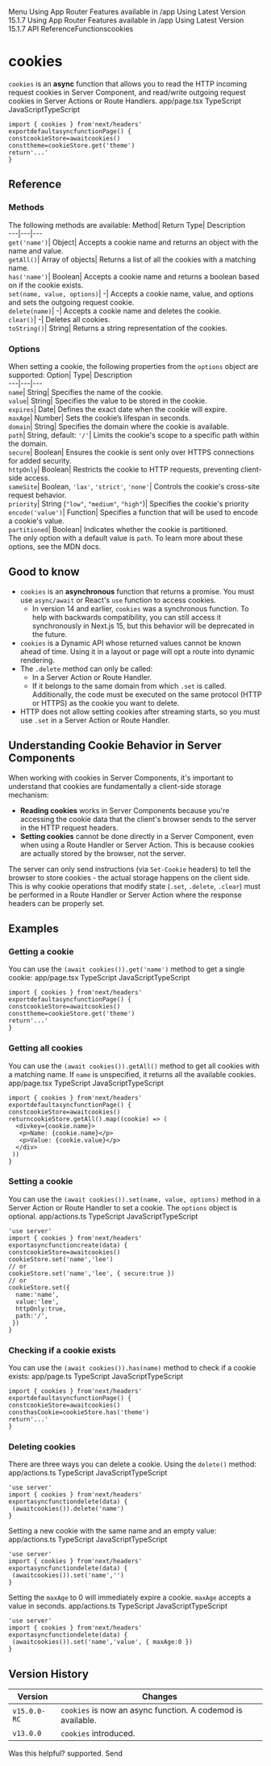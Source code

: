 Menu
Using App Router
Features available in /app
Using Latest Version
15.1.7
Using App Router
Features available in /app
Using Latest Version
15.1.7
API ReferenceFunctionscookies
# cookies
`cookies` is an **async** function that allows you to read the HTTP incoming request cookies in Server Component, and read/write outgoing request cookies in Server Actions or Route Handlers.
app/page.tsx
TypeScript
JavaScriptTypeScript
```
import { cookies } from'next/headers'
exportdefaultasyncfunctionPage() {
constcookieStore=awaitcookies()
consttheme=cookieStore.get('theme')
return'...'
}
```

## Reference
### Methods
The following methods are available:
Method| Return Type| Description  
---|---|---  
`get('name')`| Object| Accepts a cookie name and returns an object with the name and value.  
`getAll()`| Array of objects| Returns a list of all the cookies with a matching name.  
`has('name')`| Boolean| Accepts a cookie name and returns a boolean based on if the cookie exists.  
`set(name, value, options)`| -| Accepts a cookie name, value, and options and sets the outgoing request cookie.  
`delete(name)`| -| Accepts a cookie name and deletes the cookie.  
`clear()`| -| Deletes all cookies.  
`toString()`| String| Returns a string representation of the cookies.  
### Options
When setting a cookie, the following properties from the `options` object are supported:
Option| Type| Description  
---|---|---  
`name`| String| Specifies the name of the cookie.  
`value`| String| Specifies the value to be stored in the cookie.  
`expires`| Date| Defines the exact date when the cookie will expire.  
`maxAge`| Number| Sets the cookie’s lifespan in seconds.  
`domain`| String| Specifies the domain where the cookie is available.  
`path`| String, default: `'/'`| Limits the cookie's scope to a specific path within the domain.  
`secure`| Boolean| Ensures the cookie is sent only over HTTPS connections for added security.  
`httpOnly`| Boolean| Restricts the cookie to HTTP requests, preventing client-side access.  
`sameSite`| Boolean, `'lax'`, `'strict'`, `'none'`| Controls the cookie's cross-site request behavior.  
`priority`| String (`"low"`, `"medium"`, `"high"`)| Specifies the cookie's priority  
`encode('value')`| Function| Specifies a function that will be used to encode a cookie's value.  
`partitioned`| Boolean| Indicates whether the cookie is partitioned.  
The only option with a default value is `path`.
To learn more about these options, see the MDN docs.
## Good to know
  * `cookies` is an **asynchronous** function that returns a promise. You must use `async/await` or React's `use` function to access cookies. 
    * In version 14 and earlier, `cookies` was a synchronous function. To help with backwards compatibility, you can still access it synchronously in Next.js 15, but this behavior will be deprecated in the future.
  * `cookies` is a Dynamic API whose returned values cannot be known ahead of time. Using it in a layout or page will opt a route into dynamic rendering.
  * The `.delete` method can only be called: 
    * In a Server Action or Route Handler.
    * If it belongs to the same domain from which `.set` is called. Additionally, the code must be executed on the same protocol (HTTP or HTTPS) as the cookie you want to delete.
  * HTTP does not allow setting cookies after streaming starts, so you must use `.set` in a Server Action or Route Handler.


## Understanding Cookie Behavior in Server Components
When working with cookies in Server Components, it's important to understand that cookies are fundamentally a client-side storage mechanism:
  * **Reading cookies** works in Server Components because you're accessing the cookie data that the client's browser sends to the server in the HTTP request headers.
  * **Setting cookies** cannot be done directly in a Server Component, even when using a Route Handler or Server Action. This is because cookies are actually stored by the browser, not the server.


The server can only send instructions (via `Set-Cookie` headers) to tell the browser to store cookies - the actual storage happens on the client side. This is why cookie operations that modify state (`.set`, `.delete`, `.clear`) must be performed in a Route Handler or Server Action where the response headers can be properly set.
## Examples
### Getting a cookie
You can use the `(await cookies()).get('name')` method to get a single cookie:
app/page.tsx
TypeScript
JavaScriptTypeScript
```
import { cookies } from'next/headers'
exportdefaultasyncfunctionPage() {
constcookieStore=awaitcookies()
consttheme=cookieStore.get('theme')
return'...'
}
```

### Getting all cookies
You can use the `(await cookies()).getAll()` method to get all cookies with a matching name. If `name` is unspecified, it returns all the available cookies.
app/page.tsx
TypeScript
JavaScriptTypeScript
```
import { cookies } from'next/headers'
exportdefaultasyncfunctionPage() {
constcookieStore=awaitcookies()
returncookieStore.getAll().map((cookie) => (
  <divkey={cookie.name}>
   <p>Name: {cookie.name}</p>
   <p>Value: {cookie.value}</p>
  </div>
 ))
}
```

### Setting a cookie
You can use the `(await cookies()).set(name, value, options)` method in a Server Action or Route Handler to set a cookie. The `options` object is optional.
app/actions.ts
TypeScript
JavaScriptTypeScript
```
'use server'
import { cookies } from'next/headers'
exportasyncfunctioncreate(data) {
constcookieStore=awaitcookies()
cookieStore.set('name','lee')
// or
cookieStore.set('name','lee', { secure:true })
// or
cookieStore.set({
  name:'name',
  value:'lee',
  httpOnly:true,
  path:'/',
 })
}
```

### Checking if a cookie exists
You can use the `(await cookies()).has(name)` method to check if a cookie exists:
app/page.ts
TypeScript
JavaScriptTypeScript
```
import { cookies } from'next/headers'
exportdefaultasyncfunctionPage() {
constcookieStore=awaitcookies()
consthasCookie=cookieStore.has('theme')
return'...'
}
```

### Deleting cookies
There are three ways you can delete a cookie.
Using the `delete()` method:
app/actions.ts
TypeScript
JavaScriptTypeScript
```
'use server'
import { cookies } from'next/headers'
exportasyncfunctiondelete(data) {
 (awaitcookies()).delete('name')
}
```

Setting a new cookie with the same name and an empty value:
app/actions.ts
TypeScript
JavaScriptTypeScript
```
'use server'
import { cookies } from'next/headers'
exportasyncfunctiondelete(data) {
 (awaitcookies()).set('name','')
}
```

Setting the `maxAge` to 0 will immediately expire a cookie. `maxAge` accepts a value in seconds.
app/actions.ts
TypeScript
JavaScriptTypeScript
```
'use server'
import { cookies } from'next/headers'
exportasyncfunctiondelete(data) {
 (awaitcookies()).set('name','value', { maxAge:0 })
}
```

## Version History
Version| Changes  
---|---  
`v15.0.0-RC`| `cookies` is now an async function. A codemod is available.  
`v13.0.0`| `cookies` introduced.  
Was this helpful?
supported.
Send
